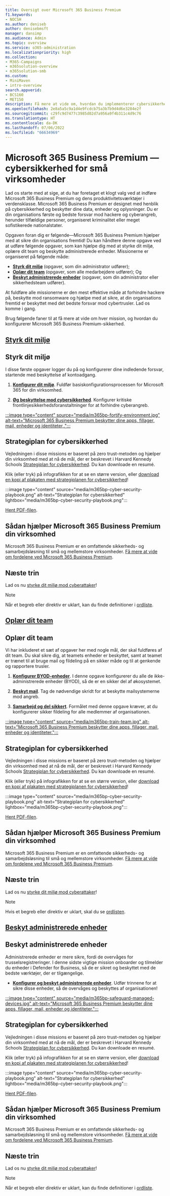 ```yaml
---
title: Oversigt over Microsoft 365 Business Premium
f1.keywords:
- NOCSH
ms.author: deniseb
author: denisebmsft
manager: dansimp
ms.audience: Admin
ms.topic: overview
ms.service: o365-administration
ms.localizationpriority: high
ms.collection:
- M365-Campaigns
- m365solution-overview
- m365solution-smb
ms.custom:
- MiniMaven
- intro-overview
search.appverid:
- BCS160
- MET150
description: Få mere at vide om, hvordan du implementerer cybersikkerhed for små eller mellemstore virksomheder med Microsoft 365 Business Premium. Cybersikkerhedsegenskaberne og -funktionerne er optimeret til at forhindre cyberangreb og sikkerhedsbrud og hjælper dig med at beskytte data, enheder og oplysninger med førsteklasses cyberbeskyttelse.
ms.openlocfilehash: 2e8a5a5c9a1d4e9fcdcb75a3b7b9d4d6e3284e2f
ms.sourcegitcommit: c29fc9d7477c3985d02d7a956a9f4b311c4d9c76
ms.translationtype: HT
ms.contentlocale: da-DK
ms.lasthandoff: 07/06/2022
ms.locfileid: "66634969"
---
```

# <a name="microsoft-365-business-premium-mdash-cybersecurity-for-small-business"></a>Microsoft 365 Business Premium &mdash; cybersikkerhed for små virksomheder

Lad os starte med at sige, at du har foretaget et klogt valg ved at indføre Microsoft 365 Business Premium og dens produktivitetsværktøjer i verdensklasse. Microsoft 365 Business Premium er designet med henblik på cybersikkerhed og beskytter dine data, enheder og oplysninger. Du er din organisations første og bedste forsvar mod hackere og cyberangreb, herunder tilfældige personer, organiseret kriminalitet eller meget sofistikerede nationalstater.

Opgaven foran dig er følgende—Microsoft 365 Business Premium hjælper med at sikre din organisations fremtid! Du kan håndtere denne opgave ved at udføre følgende opgaver, som kan hjælpe dig med at styrke dit miljø, oplære dit team og beskytte administrerede enheder. Missionerne er organiseret på følgende måde:

- **[Styrk dit miljø](m365bp-setup-overview.md)** (opgaver, som din administrator udfører); 
- **[Oplær dit team](m365bp-devices-overview.md)** (opgaver, som alle medarbejdere udfører); Og 
- **[Beskyt administrerede enheder](m365bp-protect-devices.md)** (opgaver, som din administrator eller sikkerhedsteam udfører).

At fuldføre alle missionerne er den mest effektive måde at forhindre hackere på, beskytte mod ransomware og hjælpe med at sikre, at din organisations fremtid er beskyttet med det bedste forsvar mod cybertrusler. Lad os komme i gang.

Brug følgende faner til at få mere at vide om hver mission, og hvordan du konfigurerer Microsoft 365 Business Premium-sikkerhed.

## <a name="fortify-your-environment"></a>[**Styrk dit miljø**](#tab/Fortify)

## <a name="fortify-your-environment"></a>Styrk dit miljø

I disse første opgaver logger du på og konfigurerer dine indledende forsvar, startende med beskyttelse af kontoadgang.

1. [**Konfigurer dit miljø**](m365bp-setup-overview.md). Fuldfør basiskonfigurationsprocessen for Microsoft 365 for din virksomhed.

2. [**Øg beskyttelse mod cybersikkerhed**](m365bp-security-overview.md). Konfigurer kritiske frontlinjesikkerhedsforanstaltninger for at forhindre cyberangreb.

[:::image type="content" source="media/m365bp-fortify-environment.jpg" alt-text="Microsoft 365 Business Premium beskytter dine apps, fillager, mail, enheder og identiteter,.":::](m365bp-setup-overview.md)

## <a name="cybersecurity-playbook"></a>Strategiplan for cybersikkerhed

Vejledningen i disse missions er baseret på zero trust-metoden og hjælper din virksomhed med at nå de mål, der er beskrevet i Harvard Kennedy Schools  [Strategiplan for cybersikkerhed](https://go.microsoft.com/fwlink/p/?linkid=2015598). Du kan downloade en resumé.

Klik (eller tryk) på infografikken for at se en større version, eller [download en kopi af plakaten med strategiplanen for cybersikkerhed](https://download.microsoft.com/download/9/c/1/9c167271-8209-492e-acc2-38a39d1834c2/m365bp-cybersecurity-playbook.pdf)!

:::image type="content" source="media/m365bp-cyber-security-playbook.png" alt-text="Strategiplan for cybersikkerhed" lightbox="media/m365bp-cyber-security-playbook.png":::

[Hent PDF-filen](https://download.microsoft.com/download/9/c/1/9c167271-8209-492e-acc2-38a39d1834c2/m365bp-cybersecurity-playbook.pdf).

## <a name="how-microsoft-365-business-premium-helps-your-business"></a>Sådan hjælper Microsoft 365 Business Premium din virksomhed

Microsoft 365 Business Premium er en omfattende sikkerheds- og samarbejdsløsning til små og mellemstore virksomheder. [Få mere at vide om fordelene ved Microsoft 365 Business Premium](m365bp-secure-users.md).

## <a name="next-steps"></a>Næste trin

Lad os nu [styrke dit miljø mod cyberattaker](m365bp-setup-overview.md)!

> [!NOTE]
> Når et begreb eller direktiv er uklart, kan du finde definitioner i [ordliste](m365bp-glossary.yml).

## <a name="train-your-team"></a>[**Oplær dit team**](#tab/Train)

## <a name="train-your-team"></a>Oplær dit team

Vi har inkluderet et sæt af opgaver her med nogle mål, der skal fuldføres af dit team. Du skal sikre dig, at teamets enheder er beskyttet, samt at teamet er trænet til at bruge mail og fildeling på en sikker måde og til at genkende og rapportere trusler.

1. [**Konfigurer BYOD-enheder**](m365bp-protect-pcs-macs.md). I denne opgave konfigurerer du alle de ikke-administrerede enheder (BYOD), så de er en sikker del af økosystemet.

2. [**Beskyt mail**](m365bp-protect-email-overview.md). Tag de nødvendige skridt for at beskytte mailsystemerne mod angreb.

3. [**Samarbejd og del sikkert**](m365bp-collaborate-share-securely.md). Formålet med denne opgave kræver, at du konfigurerer sikker fildeling for alle medlemmer af organisationen.

[:::image type="content" source="media/m365bp-train-team.jpg" alt-text="Microsoft 365 Business Premium beskytter dine apps, fillager, mail, enheder og identiteter.":::](m365bp-devices-overview.md)

## <a name="cybersecurity-playbook"></a>Strategiplan for cybersikkerhed

Vejledningen i disse missions er baseret på zero trust-metoden og hjælper din virksomhed med at nå de mål, der er beskrevet i Harvard Kennedy Schools  [Strategiplan for cybersikkerhed](https://go.microsoft.com/fwlink/p/?linkid=2015598). Du kan downloade en resumé.

Klik (eller tryk) på infografikken for at se en større version, eller [download en kopi af plakaten med strategiplanen for cybersikkerhed](https://download.microsoft.com/download/9/c/1/9c167271-8209-492e-acc2-38a39d1834c2/m365bp-cybersecurity-playbook.pdf)!

:::image type="content" source="media/m365bp-cyber-security-playbook.png" alt-text="Strategiplan for cybersikkerhed" lightbox="media/m365bp-cyber-security-playbook.png":::

[Hent PDF-filen](https://download.microsoft.com/download/9/c/1/9c167271-8209-492e-acc2-38a39d1834c2/m365bp-cybersecurity-playbook.pdf).

## <a name="how-microsoft-365-business-premium-helps-your-business"></a>Sådan hjælper Microsoft 365 Business Premium din virksomhed

Microsoft 365 Business Premium er en omfattende sikkerheds- og samarbejdsløsning til små og mellemstore virksomheder. [Få mere at vide om fordelene ved Microsoft 365 Business Premium](m365bp-secure-users.md).

## <a name="next-steps"></a>Næste trin

Lad os nu [styrke dit miljø mod cyberattaker](m365bp-setup-overview.md)!

> [!NOTE]
> Hvis et begreb eller direktiv er uklart, skal du se [ordlisten](m365bp-glossary.yml).

## <a name="safeguard-managed-devices"></a>[**Beskyt administrerede enheder**](#tab/Safeguard)

## <a name="safeguard-managed-devices"></a>Beskyt administrerede enheder

Administrerede enheder er mere sikre, fordi de overvåges for trusselsregistreringer. I denne sidste vigtige mission onboarder og tilmelder du enheder i Defender for Business, så de er sikret og beskyttet med de bedste værktøjer, der er tilgængelige.

- [**Konfigurer og beskyt administrerede enheder**](m365bp-protect-devices.md). Udfør trinnene for at sikre disse enheder, så de overvåges og beskyttes af organisationen!

[:::image type="content" source="media/m365bp-safeguard-managed-devices.jpg" alt-text="Microsoft 365 Business Premium beskytter dine apps, fillager, mail, enheder og identiteter.":::](m365bp-protect-devices.md)

## <a name="cybersecurity-playbook"></a>Strategiplan for cybersikkerhed

Vejledningen i disse missions er baseret på zero trust-metoden og hjælper din virksomhed med at nå de mål, der er beskrevet i Harvard Kennedy Schools  [Strategiplan for cybersikkerhed](https://go.microsoft.com/fwlink/p/?linkid=2015598). Du kan downloade en resumé.

Klik (eller tryk) på infografikken for at se en større version, eller [download en kopi af plakaten med strategiplanen for cybersikkerhed](https://download.microsoft.com/download/9/c/1/9c167271-8209-492e-acc2-38a39d1834c2/m365bp-cybersecurity-playbook.pdf)!

:::image type="content" source="media/m365bp-cyber-security-playbook.png" alt-text="Strategiplan for cybersikkerhed" lightbox="media/m365bp-cyber-security-playbook.png":::

[Hent PDF-filen](https://download.microsoft.com/download/9/c/1/9c167271-8209-492e-acc2-38a39d1834c2/m365bp-cybersecurity-playbook.pdf).

## <a name="how-microsoft-365-business-premium-helps-your-business"></a>Sådan hjælper Microsoft 365 Business Premium din virksomhed

Microsoft 365 Business Premium er en omfattende sikkerheds- og samarbejdsløsning til små og mellemstore virksomheder. [Få mere at vide om fordelene ved Microsoft 365 Business Premium](m365bp-secure-users.md).

## <a name="next-steps"></a>Næste trin

Lad os nu [styrke dit miljø mod cyberattaker](m365bp-setup-overview.md)!

> [!NOTE]
> Når et begreb eller direktiv er uklart, kan du finde definitioner i [ordliste](m365bp-glossary.yml).
